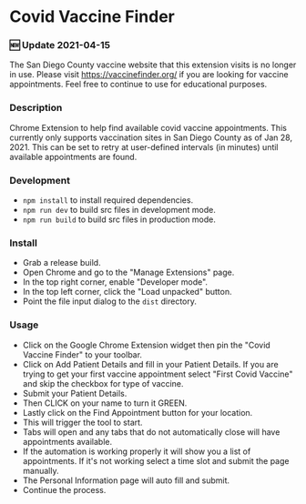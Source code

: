 # Covid Vaccine Finder

### 🆕 Update 2021-04-15
The San Diego County vaccine website that this extension visits is no longer in use.  Please visit https://vaccinefinder.org/ if you are looking for vaccine appointments.  Feel free to continue to use for educational purposes.

### Description
Chrome Extension to help find available covid vaccine appointments.  This currently only supports vaccination sites in San Diego County as of Jan 28, 2021.  This can be set to retry at user-defined intervals (in minutes) until available appointments are found.

### Development
- `npm install` to install required dependencies.
- `npm run dev` to build src files in development mode.
- `npm run build` to build src files in production mode.

### Install
- Grab a release build.
- Open Chrome and go to the "Manage Extensions" page.
- In the top right corner, enable "Developer mode".
- In the top left corner, click the "Load unpacked" button.
- Point the file input dialog to the `dist` directory.

### Usage
- Click on the Google Chrome Extension widget then pin the "Covid Vaccine Finder" to your toolbar.
- Click on Add Patient Details and fill in your Patient Details. If you are trying to get your first vaccine appointment select "First Covid Vaccine" and skip the checkbox for type of vaccine.
- Submit your Patient Details.
- Then CLICK on your name to turn it GREEN.
- Lastly click on the Find Appointment button for your location.
- This will trigger the tool to start.
- Tabs will open and any tabs that do not automatically close will have appointments available.
- If the automation is working properly it will show you a list of appointments. If it's not working select a time slot and submit the page manually.
- The Personal Information page will auto fill and submit.
- Continue the process.

